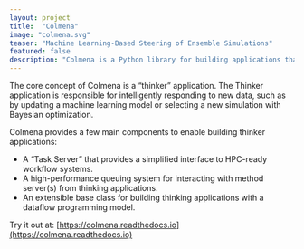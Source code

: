 ```yaml
---
layout: project
title:  "Colmena"
image: "colmena.svg"
teaser: "Machine Learning-Based Steering of Ensemble Simulations"
featured: false
description: "Colmena is a Python library for building applications that combine AI and simulation workflows on HPC. Its core feature is a communication library that simplifies tools for intelligently steering large ensemble simulations."
---
```


The core concept of Colmena is a “thinker” application.
The Thinker application is responsible for intelligently responding to new data, such as by updating a machine learning model or selecting a new simulation with Bayesian optimization.

Colmena provides a few main components to enable building thinker applications:

- A “Task Server” that provides a simplified interface to HPC-ready workflow systems.
- A high-performance queuing system for interacting with method server(s) from thinking applications.
- An extensible base class for building thinking applications with a dataflow programming model.

Try it out at:
[https://colmena.readthedocs.io](https://colmena.readthedocs.io)
